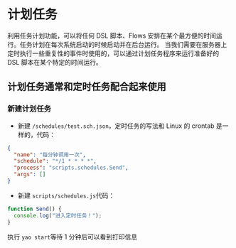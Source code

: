 # 计划任务

利用任务计划功能，可以将任何 DSL 脚本、Flows 安排在某个最方便的时间运行。任务计划在每次系统启动的时候启动并在后台运行。
当我们需要在服务器上定时执行一些重复性的事件时使用的，可以通过计划任务程序来运行准备好的 DSL 脚本在某个特定的时间运行。

## 计划任务通常和定时任务配合起来使用

### 新建计划任务

- 新建 `/schedules/test.sch.json`，定时任务的写法和 Linux 的 crontab 是一样的，代码：

```json
{
  "name": "每分钟调用一次",
  "schedule": "*/1 * * * *",
  "process": "scripts.schedules.Send",
  "args": []
}
```

- 新建 `scripts/schedules.js`代码：

```javascript
function Send() {
  console.log("进入定时任务！");
}
```

执行 `yao start`等待 1 分钟后可以看到打印信息

<Div style={{ display: "flex", justifyContent: "space-between" }}>
  <Link type="prev" title="并发任务" link="进阶/并发任务"></Link>
  <Link type="next" title="WebSocket" link="进阶/WebSocket"></Link>
</Div>
